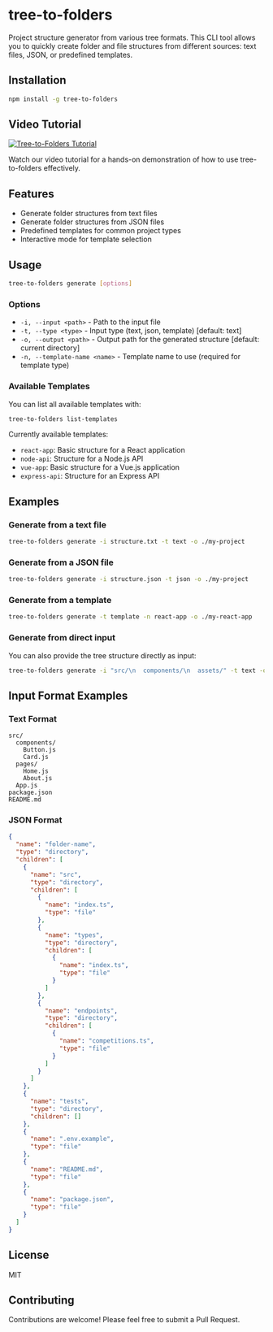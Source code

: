 # tree-to-folders

Project structure generator from various tree formats. This CLI tool allows you to quickly create folder and file structures from different sources: text files, JSON, or predefined templates.

## Installation

```bash
npm install -g tree-to-folders
```

## Video Tutorial

[![Tree-to-Folders Tutorial](https://img.shields.io/badge/YouTube-Tutorial-red?style=for-the-badge&logo=youtube)](https://www.youtube.com/watch?v=example)

Watch our video tutorial for a hands-on demonstration of how to use tree-to-folders effectively.

## Features

- Generate folder structures from text files
- Generate folder structures from JSON files
- Predefined templates for common project types
- Interactive mode for template selection

## Usage

```bash
tree-to-folders generate [options]
```

### Options

- `-i, --input <path>` - Path to the input file
- `-t, --type <type>` - Input type (text, json, template) [default: text]
- `-o, --output <path>` - Output path for the generated structure [default: current directory]
- `-n, --template-name <name>` - Template name to use (required for template type)

### Available Templates

You can list all available templates with:

```bash
tree-to-folders list-templates
```

Currently available templates:
- `react-app`: Basic structure for a React application
- `node-api`: Structure for a Node.js API
- `vue-app`: Basic structure for a Vue.js application
- `express-api`: Structure for an Express API

## Examples

### Generate from a text file

```bash
tree-to-folders generate -i structure.txt -t text -o ./my-project
```

### Generate from a JSON file

```bash
tree-to-folders generate -i structure.json -t json -o ./my-project
```

### Generate from a template

```bash
tree-to-folders generate -t template -n react-app -o ./my-react-app
```

### Generate from direct input

You can also provide the tree structure directly as input:

```bash
tree-to-folders generate -i "src/\n  components/\n  assets/" -t text -o ./my-project
```

## Input Format Examples

### Text Format

```
src/
  components/
    Button.js
    Card.js
  pages/
    Home.js
    About.js
  App.js
package.json
README.md
```

### JSON Format

```json
{
  "name": "folder-name",
  "type": "directory",
  "children": [
    {
      "name": "src",
      "type": "directory",
      "children": [
        {
          "name": "index.ts",
          "type": "file"
        },
        {
          "name": "types",
          "type": "directory",
          "children": [
            {
              "name": "index.ts",
              "type": "file"
            }
          ]
        },
        {
          "name": "endpoints",
          "type": "directory",
          "children": [
            {
              "name": "competitions.ts",
              "type": "file"
            }
          ]
        }
      ]
    },
    {
      "name": "tests",
      "type": "directory",
      "children": []
    },
    {
      "name": ".env.example",
      "type": "file"
    },
    {
      "name": "README.md",
      "type": "file"
    },
    {
      "name": "package.json",
      "type": "file"
    }
  ]
}
```

## License

MIT

## Contributing

Contributions are welcome! Please feel free to submit a Pull Request.